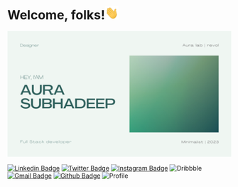 <h1 align="left" >Welcome, folks!<img src="https://raw.githubusercontent.com/ABSphreak/ABSphreak/master/gifs/Hi.gif" width="30px" height="30px"></h1>
<img src="./Profile.png">

[![Linkedin Badge](https://img.shields.io/badge/-subhadep-blue?style=flat&logo=Linkedin&logoColor=white&link=https://www.linkedin.com)](https://www.linkedin.com)
[![Twitter Badge](https://img.shields.io/badge/-@_Aura-1ca0f1?style=flat&labelColor=1ca0f1&logo=twitter&logoColor=white&link=https://twitter.com/_Aura)](https://twitter.com/_Aura)
[![Instagram Badge](https://img.shields.io/badge/-@_Aura-purple?style=flat&logo=instagram&logoColor=white&link=https://instagram.com/_Aura/)](https://instagram.com/_Aura)
![Dribbble](https://img.shields.io/badge/-Aura-EA4C89?style=flat&logo=dribbble&logoColor=white)
[![Gmail Badge](https://img.shields.io/badge/-subhadeep-c14438?style=flat&logo=Gmail&logoColor=white&link=mailto:subhadeep@gmail.com)](mailto:subhadeep@gmail.com)
[![Github Badge](http://img.shields.io/badge/-Aura_Subhadeep-black?style=flat-square&logo=github&link=https://github.com/Defcon27/)](https://[[github.com/Defcon27](https://github.com/Aura-Subhadeep)](https://github.com/Aura-Subhadeep)/) 
![Profile](https://user-images.githubusercontent.com/77846617/210256427-31e5fd33-d341-41d5-93cd-3878df72fedc.png)
